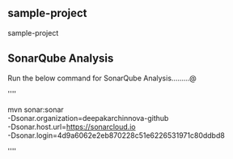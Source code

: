 ## sample-project
sample-project

## SonarQube Analysis
Run the below command for SonarQube Analysis.........@

''''

mvn sonar:sonar \
  -Dsonar.organization=deepakarchinnova-github \
  -Dsonar.host.url=https://sonarcloud.io \
  -Dsonar.login=4d9a6062e2eb870228c51e6226531971c80ddbd8

''''
